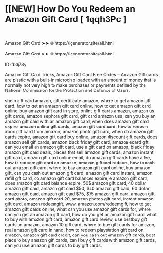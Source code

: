 # [[NEW] How Do You Redeem an Amazon Gift Card [ 1qqh3Pc ]
<br>
<br>Amazon Gift Card ➤➤ 🌐 https://igenerator.site/all.html
<br>
<br>Amazon Gift Card ➤➤ 🌐 https://igenerator.site/all.html
<br>
<br>ID-fb3j73y
<br>
<br>Amazon Gift Card Tricks, Amazon Gift Card Free Codes – Amazon Gift cards are plastic with a built-in microchip loaded with an amount of money that is normally not very high to make purchases or payments defined by the National Commission for the Protection and Defence of Users.
<br>
<br>shein gift card amazon, gift certificate amazon, where to get amazon gift card, how to get an amazon gift card online, how to get amazon gift card online, buy amazon gift card in store, online gift cards amazon, amazon us gift cards, amazon sephora gift card, gift card amazon usa, can you buy an amazon gift card with an amazon gift card, when does amazon gift card expire, amazon online gift cards, amazon gift card card, how to redeem xbox gift card from amazon, amazon photo gift card, when do amazon gift cards expire, amazon gift card buy online, amazon discount gift cards, does amazon sell gift cards, amazon black friday gift card, amazon ecard gift, can you email an amazon gift card, use a gift card on amazon, black friday amazon gift card deals, places that sell amazon gift cards, amazon instant gift card, amazon gift card online email, do amazon gift cards have a fee, how to redeem gift card on amazon, amazon giftcard redeem, how to cash out amazon gift card, where to buy amazon gift card online, buy amazon gift, can you cash out amazon gift card, amazon gift card instant, amazon refill gift card, do amazon gift card balances expire, e amazon gift card, does amazon gift card balance expire, 50$ amazon gift card, 40 dollar amazon gift card, amazon gift card $50, $40 amazon gift card, 60 dollar amazon gift card, amazon gift card $75, $75 amazon gift card, amazon gift card photo, amazon gift card 20, amazon photos gift card, instant amazon gift card, amazon redeemgift, www. amazon.com/redeemgift, how to get amazon gift cards online, what can you use amazon gift cards for, where can you get an amazon gift card, how do you get an amazon gift card, what to buy with amazon gift card, amazon gift card review, use bestbuy gift cards on amazon, amazon 10 gift card, where to buy gift cards for amazon, real amazon gift card in hand, how to redeem playstation gift card on amazon, amazon gift card credit, can you cash out amazon gift cards, best place to buy amazon gift cards, can i buy gift cards with amazon gift cards, can you use amazon gift cards to buy gift cards.
<br>
<br>
<br>
